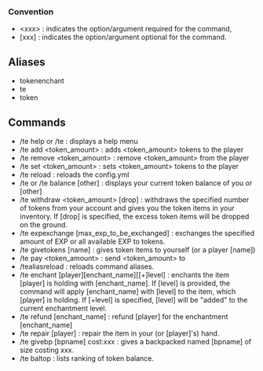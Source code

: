 ### Convention
* \<xxx\> : indicates the option/argument required for the command,
* [xxx] : indicates the option/argument optional for the command.

## Aliases
* tokenenchant
* te
* token

## Commands
* /te help or /te : displays a help menu
* /te add <name> <token_amount> : adds <token_amount> tokens to the player <name>
* /te remove <name> <token_amount> : remove <token_amount> from the player <name>
* /te set <name> <token_amount> : sets <token_amount> tokens to the player <name>
* /te reload : reloads the config.yml
* /te or /te balance [other] : displays your current token balance of you or [other]
* /te withdraw <token_amount> [drop] : withdraws the specified number of tokens from your account and gives you the token items in your inventory. If [drop] is specified, the excess token items will be dropped on the ground.
* /te expexchange [max_exp_to_be_exchanged] : exchanges the specified amount of EXP or all available EXP to tokens.
* /te givetokens [name] <amount> : gives <amount> token items to yourself (or a player [name])
* /te pay <player> <token_amount> : send <token_amount> to <player>
* /tealiasreload : reloads command aliases.
* /te enchant [player][enchant_name][[+]level] : enchants the item [player] is holding with [enchant_name]. If [level] is provided, the command will apply [enchant_name] with [level] to the item, which [player] is holding. If [+level] is specified, [level] will be "added" to the current enchantment level.
* /te refund <player> [enchant_name] <level> : refund [player] for the enchantment [enchant_name]
* /te repair [player] : repair the item in your (or [player]'s) hand.
* /te givebp <name> <row> [bpname] cost:xxx : gives <name> a backpacked named [bpname] of size <row> costing xxx.
* /te baltop : lists ranking of token balance.
